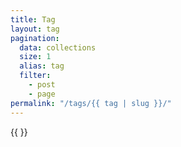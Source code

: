 ```yaml
---
title: Tag
layout: tag
pagination:
  data: collections
  size: 1
  alias: tag
  filter: 
    - post
    - page
permalink: "/tags/{{ tag | slug }}/"
---
```


{{  }}